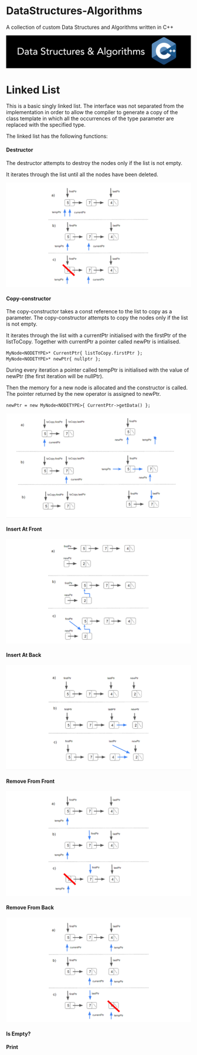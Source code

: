 # DataStructures-Algorithms
A collection of custom Data Structures and Algorithms written in C++


![](Documentation/Images/Image01.png)

# Linked List

This is a basic singly linked list.
The interface was not separated from the implementation in order to allow the compiler to generate a copy of the class template in which all the occurrences of the type parameter are replaced with the specified type.

The linked list has the following functions:

#### Destructor
The destructor attempts to destroy the nodes only if the list is not empty.

It iterates through the list until all the nodes have been deleted.


![](Documentation/Images/LinkedList/LinkedList_Destructor.png)

#### Copy-constructor
The copy-constructor takes a const reference to the list to copy as a parameter.
The copy-constructor attempts to copy the nodes only if the list is not empty.

It iterates through the list with a currentPtr initialised with the firstPtr of the listToCopy. 
Together with currentPtr a pointer called newPtr is intialised.

```
MyNode<NODETYPE>* CurrentPtr{ listToCopy.firstPtr };
MyNode<NODETYPE>* newPtr{ nullptr };
``` 

During every iteration a pointer called tempPtr is initialised with the value of newPtr (the first iteration will be nullPtr).

Then the memory for a new node is allocated and the constructor is called. The pointer returned by the new operator is assigned to newPtr.

```
newPtr = new MyNode<NODETYPE>{ CurrentPtr->getData() }; 
```

![](Documentation/Images/LinkedList/LinkedList_copyConstructor.png)

#### Insert At Front
![](Documentation/Images/LinkedList/LinkedList_InsertAtFront_6.png)

#### Insert At Back
![](Documentation/Images/LinkedList/LinkedList_InsertAtBack_4.png)

#### Remove From Front
![](Documentation/Images/LinkedList/LinkedList_removeFromFront.png)

#### Remove From Back
![](Documentation/Images/LinkedList/LinkedList_removeFromBack.png)

#### Is Empty?

#### Print
